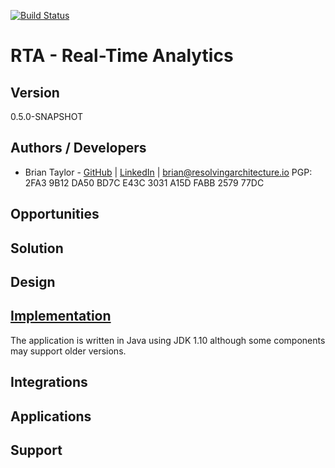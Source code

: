 [![Build Status](https://travis-ci.com/resolvingarchitecture/rta.svg?branch=master)](https://travis-ci.com/resolvingarchitecture/rta)

# RTA - Real-Time Analytics

## Version

0.5.0-SNAPSHOT

## Authors / Developers

* Brian Taylor - [GitHub](https://github.com/objectorange) | [LinkedIn](https://www.linkedin.com/in/decentralizationarchitect/) | brian@resolvingarchitecture.io PGP: 2FA3 9B12 DA50 BD7C E43C 3031 A15D FABB 2579 77DC

## Opportunities


## Solution


## Design



## [Implementation](https://github.com/resolvingarchitecture/rta)

The application is written in Java using JDK 1.10 although some components may support older versions.

## Integrations


## Applications


## Support

